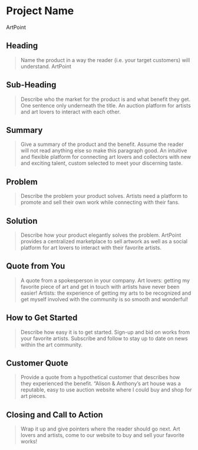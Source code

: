 # Project Name #
ArtPoint
<!-- 
> This material was originally posted [here](http://www.quora.com/What-is-Amazons-approach-to-product-development-and-product-management). It is reproduced here for posterities sake.

There is an approach called "working backwards" that is widely used at Amazon. They work backwards from the customer, rather than starting with an idea for a product and trying to bolt customers onto it. While working backwards can be applied to any specific product decision, using this approach is especially important when developing new products or features.

For new initiatives a product manager typically starts by writing an internal press release announcing the finished product. The target audience for the press release is the new/updated product's customers, which can be retail customers or internal users of a tool or technology. Internal press releases are centered around the customer problem, how current solutions (internal or external) fail, and how the new product will blow away existing solutions.

If the benefits listed don't sound very interesting or exciting to customers, then perhaps they're not (and shouldn't be built). Instead, the product manager should keep iterating on the press release until they've come up with benefits that actually sound like benefits. Iterating on a press release is a lot less expensive than iterating on the product itself (and quicker!).

If the press release is more than a page and a half, it is probably too long. Keep it simple. 3-4 sentences for most paragraphs. Cut out the fat. Don't make it into a spec. You can accompany the press release with a FAQ that answers all of the other business or execution questions so the press release can stay focused on what the customer gets. My rule of thumb is that if the press release is hard to write, then the product is probably going to suck. Keep working at it until the outline for each paragraph flows. 

Oh, and I also like to write press-releases in what I call "Oprah-speak" for mainstream consumer products. Imagine you're sitting on Oprah's couch and have just explained the product to her, and then you listen as she explains it to her audience. That's "Oprah-speak", not "Geek-speak".

Once the project moves into development, the press release can be used as a touchstone; a guiding light. The product team can ask themselves, "Are we building what is in the press release?" If they find they're spending time building things that aren't in the press release (overbuilding), they need to ask themselves why. This keeps product development focused on achieving the customer benefits and not building extraneous stuff that takes longer to build, takes resources to maintain, and doesn't provide real customer benefit (at least not enough to warrant inclusion in the press release).
 -->
 
## Heading ##
  > Name the product in a way the reader (i.e. your target customers) will understand.
  ArtPoint

## Sub-Heading ##
  > Describe who the market for the product is and what benefit they get. One sentence only underneath the title.
  An auction platform for artists and art lovers to interact with each other.

## Summary ##
  > Give a summary of the product and the benefit. Assume the reader will not read anything else so make this paragraph good.
An intuitive and flexible platform for connecting art lovers and collectors with new and exciting talent, custom selected to meet your discerning taste. 

## Problem ##
  > Describe the problem your product solves.
  Artists need a platform to promote and sell their own work while connecting with their fans. 

## Solution ##
  > Describe how your product elegantly solves the problem.
  ArtPoint provides a centralized marketplace to sell artwork as well as a social platform for art lovers to interact with their favorite artists. 

## Quote from You ##
  > A quote from a spokesperson in your company.
  Art lovers: getting my favorite piece of art  and get in touch with artists have never been easier!
  Artists: the experience of getting my arts to be recognized and get myself involved with the community is so smooth and wonderful!

## How to Get Started ##
  > Describe how easy it is to get started.
Sign-up and bid on works from your favorite artists. Subscribe and follow to stay up to date on news within the art community.

## Customer Quote ##
  > Provide a quote from a hypothetical customer that describes how they experienced the benefit.
“Alison & Anthony’s art house was a reputable, easy to use auction website where I could buy and shop for art pieces.

## Closing and Call to Action ##
  > Wrap it up and give pointers where the reader should go next.
Art lovers and artists, come to our website to buy and sell your favorite works!
